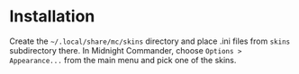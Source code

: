 # Installation

Create the `~/.local/share/mc/skins` directory and place .ini files from `skins` subdirectory there.
In Midnight Commander, choose `Options > Appearance...` from the main menu and pick one of the skins.
